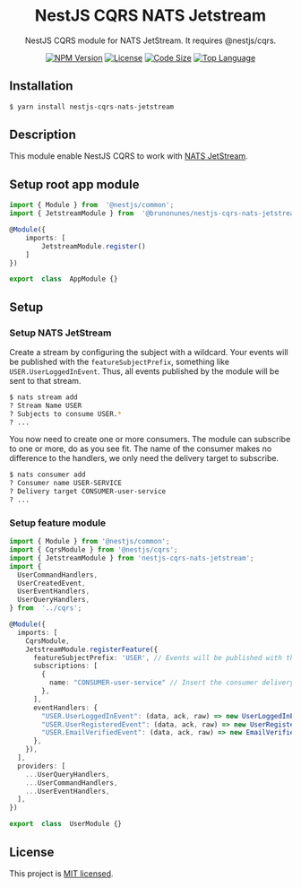 <h1  align="center">
NestJS CQRS NATS Jetstream
</h1>

<p  align="center">
NestJS CQRS module for NATS JetStream. It requires @nestjs/cqrs.
</p>

<p  align="center">
<a  href="https://www.npmjs.com/package/nestjs-cqrs-nats-jetstream"  target="_blank"><img  src="https://img.shields.io/npm/v/nestjs-cqrs-nats-jetstream?style=flat-square"  alt="NPM Version"/></a>
<a  href="https://img.shields.io/npm/l/nestjs-cqrs-nats-jetstream?style=flat-square"  target="_blank"><img  src="https://img.shields.io/npm/l/nestjs-cqrs-nats-jetstream?style=flat-square"  alt="License"/></a>
<a  href="https://img.shields.io/github/languages/code-size/brunonunes/nestjs-cqrs-nats-jetstream?style=flat-square"  target="_blank"><img  src="https://img.shields.io/github/languages/code-size/brunonunes/nestjs-cqrs-nats-jetstream?style=flat-square"  alt="Code Size"/></a>
<a  href="https://img.shields.io/github/languages/top/brunonunes/nestjs-cqrs-nats-jetstream?style=flat-square"  target="_blank"><img  src="https://img.shields.io/github/languages/top/brunonunes/nestjs-cqrs-nats-jetstream?style=flat-square"  alt="Top Language"/></a>
</p>

  
## Installation
```bash
$ yarn install nestjs-cqrs-nats-jetstream
```


## Description
This module enable NestJS CQRS to work with [NATS JetStream]([https://github.com/nats-io/jetstream](https://github.com/nats-io/jetstream)).


## Setup root app module
```typescript
import { Module } from  '@nestjs/common';
import { JetstreamModule } from  '@brunonunes/nestjs-cqrs-nats-jetstream';

@Module({
	imports: [
		JetstreamModule.register()
	]
})

export  class  AppModule {}
```

## Setup

### Setup NATS JetStream

Create a stream by configuring the subject with a wildcard. Your events will be published with the ```featureSubjectPrefix```, something like ```USER.UserLoggedInEvent```. Thus, all events published by the module will be sent to that stream.
```bash
$ nats stream add
? Stream Name USER
? Subjects to consume USER.*
? ...
```

You now need to create one or more consumers. The module can subscribe to one or more, do as you see fit. The name of the consumer makes no difference to the handlers, we only need the delivery target to subscribe.
```bash
$ nats consumer add
? Consumer name USER-SERVICE
? Delivery target CONSUMER-user-service
? ...
```

### Setup feature module

```typescript
import { Module } from '@nestjs/common';
import { CqrsModule } from '@nestjs/cqrs';
import { JetstreamModule } from 'nestjs-cqrs-nats-jetstream';
import {
  UserCommandHandlers,
  UserCreatedEvent,
  UserEventHandlers,
  UserQueryHandlers,
} from  '../cqrs';

@Module({
  imports: [
    CqrsModule,
    JetstreamModule.registerFeature({
      featureSubjectPrefix: 'USER', // Events will be published with this prefix.
      subscriptions: [
        {
          name: "CONSUMER-user-service" // Insert the consumer delivery target
        },
      ],
      eventHandlers: {
        "USER.UserLoggedInEvent": (data, ack, raw) => new UserLoggedInEvent(data, ack, raw),
        "USER.UserRegisteredEvent": (data, ack, raw) => new UserRegisteredEvent(data, ack, raw),
        "USER.EmailVerifiedEvent": (data, ack, raw) => new EmailVerifiedEvent(data, ack, raw),
      },
    }),
  ],
  providers: [
    ...UserQueryHandlers,
    ...UserCommandHandlers,
    ...UserEventHandlers,
  ],
})

export  class  UserModule {}
```

## License

This project is [MIT licensed](LICENSE).
